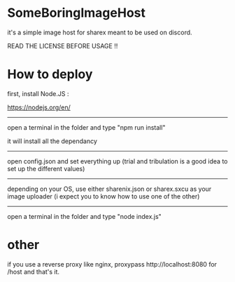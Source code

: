 # SomeBoringImageHost

it's a simple image host for sharex meant to be used on discord.

READ THE LICENSE BEFORE USAGE !!

# How to deploy

first, install Node.JS :

https://nodejs.org/en/
***

open a terminal in the folder and type "npm run install"

it will install all the dependancy 
***

open config.json and set everything up (trial and tribulation is a good idea to set up the different values)
***

depending on your OS, use either sharenix.json or sharex.sxcu as your image uploader (i expect you to know how to use one of the other)
***

open a terminal in the folder and type "node index.js"

# other

if you use a reverse proxy like nginx, proxypass http://localhost:8080 for /host and that's it.